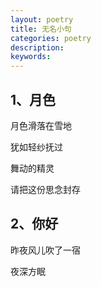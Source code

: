 ```yaml
---
layout: poetry
title: 无名小句
categories: poetry
description: 
keywords: 
---
```


## 1、月色
月色滑落在雪地

犹如轻纱抚过

舞动的精灵

请把这份思念封存

## 2、你好
昨夜风儿吹了一宿

夜深方眠